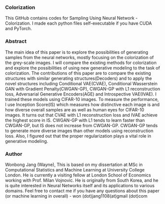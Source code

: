 ### Colorization

This GitHub contains codes for Sampling Using Neural Network - Colorization. I made each python files self-executable if you have CUDA and PyTorch.

### Abstract

The main idea of this paper is to explore the possibilities of generating samples from the neural networks, mostly focusing on the colorization of the grey-scale images. I will compare the existing methods for colorization and explore the possibilities of using new generative modeling to the task of colorization. The contributions of this paper are to compare the existing structures with similar generating structures(Decoders) and to apply the novel structures including Conditional VAE(CVAE), Conditional Wasserstein GAN with Gradient Penalty(CWGAN-GP), CWGAN-GP with L1 reconstruction loss, Adversarial Generative Encoders(AGE) and Introspective VAE(IVAE). I trained these models using CIFAR-10 images. To measure the performance, I use Inception Score(IS) which measures how distinctive each image is and how diverse overall samples are as well as human eyes for CIFAR-10 images. It turns out that CVAE with L1 reconstruction loss and IVAE achieve the highest score in IS. CWGAN-GP with L1 tends to learn faster than CWGAN-GP, but IS does not increase from CWGAN-GP. CWGAN-GP tends to generate more diverse images than other models using reconstruction loss. Also, I figured out that the proper regularization plays a vital role in generative modeling.


### Author

Wonbong Jang (Wayne), This is based on my dissertation at MSc in Computational Statistics and Machine Learning at University College London. He is currently a visiting fellow at London School of Economics working with Prof. Milan Vojnovic. He is originally from South Korea, and he is quite interested in Neural Networks itself and its applications to various domains. Feel free to contact me if you have any questions about this paper (or machine learning in overall) - won (dot)jang1108(at)gmail (dot)com

